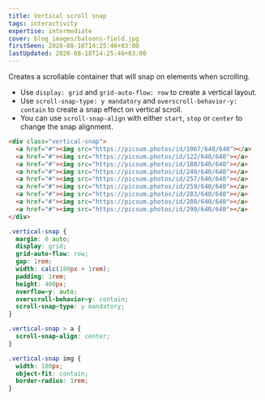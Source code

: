 ```yaml
---
title: Vertical scroll snap
tags: interactivity
expertise: intermediate
cover: blog_images/baloons-field.jpg
firstSeen: 2020-08-18T14:25:46+03:00
lastUpdated: 2020-08-18T14:25:46+03:00
---
```


Creates a scrollable container that will snap on elements when scrolling.

- Use `display: grid` and `grid-auto-flow: row` to create a vertical layout.
- Use `scroll-snap-type: y mandatory` and `overscroll-behavior-y: contain` to create a snap effect on vertical scroll.
- You can use `scroll-snap-align` with either `start`, `stop` or `center` to change the snap alignment.

```html
<div class="vertical-snap">
  <a href="#"><img src="https://picsum.photos/id/1067/640/640"></a>
  <a href="#"><img src="https://picsum.photos/id/122/640/640"></a>
  <a href="#"><img src="https://picsum.photos/id/188/640/640"></a>
  <a href="#"><img src="https://picsum.photos/id/249/640/640"></a>
  <a href="#"><img src="https://picsum.photos/id/257/640/640"></a>
  <a href="#"><img src="https://picsum.photos/id/259/640/640"></a>
  <a href="#"><img src="https://picsum.photos/id/283/640/640"></a>
  <a href="#"><img src="https://picsum.photos/id/288/640/640"></a>
  <a href="#"><img src="https://picsum.photos/id/299/640/640"></a>
</div>
```

```css
.vertical-snap {
  margin: 0 auto;
  display: grid;
  grid-auto-flow: row;
  gap: 1rem;
  width: calc(180px + 1rem);
  padding: 1rem;
  height: 480px;
  overflow-y: auto;
  overscroll-behavior-y: contain;
  scroll-snap-type: y mandatory;
}

.vertical-snap > a {
  scroll-snap-align: center;
}

.vertical-snap img {
  width: 180px;
  object-fit: contain;
  border-radius: 1rem;
}
```
